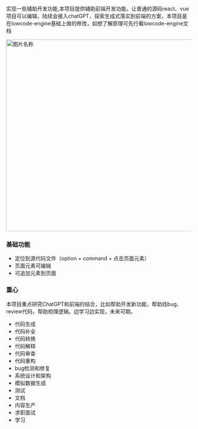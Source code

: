 实现一些辅助开发功能,本项目提供辅助前端开发功能，让普通的源码react、vue项目可以编辑，陆续会接入chatGPT，探索生成式落实到前端的方案，本项目是在lowcode-engine基础上做的修改，如想了解原理可先行看lowcode-engine文档

 <img src="https://raw.githubusercontent.com/sparrow-js/firefly/main/docs/home.png"  width = "520"  alt="图片名称">

### 基础功能
- 定位到源代码文件（option + command + 点击页面元素）
- 页面元素可编辑
- 可追加元素到页面
  
### 重心
本项目重点研究ChatGPT和前端的结合，比如帮助开发新功能，帮助找bug、review代码，帮助梳理逻辑。边学习边实现，未来可期。
- 代码生成
- 代码补全
- 代码转换
- 代码解释
- 代码审查
- 代码重构
- bug检测和修复
- 系统设计和架构
- 模拟数据生成
- 测试
- 文档
- 内容生产
- 求职面试
- 学习